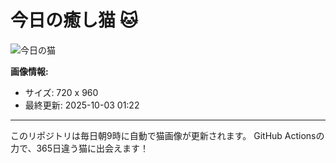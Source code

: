 # 今日の癒し猫 🐱

![今日の猫](https://cdn2.thecatapi.com/images/MTc5OTA2NA.jpg)

**画像情報:**
- サイズ: 720 x 960
- 最終更新: 2025-10-03 01:22

---

このリポジトリは毎日朝9時に自動で猫画像が更新されます。
GitHub Actionsの力で、365日違う猫に出会えます！
